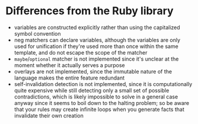 # Differences from the Ruby library

- variables are constructed explicitly rather than using the capitalized symbol
  convention
- neg matchers can declare variables, although the variables are only used for
  unification if they're used more than once within the same template, and do
  not escape the scope of the matcher
- `maybe`/`optional` matcher is not implemented since it's unclear at the
  moment whether it actually serves a purpose
- overlays are not implemented, since the immutable nature of the language makes
  the entire feature redundant
- self-invalidation detection is not implemented, since it is computationally
  quite expensive while still detecting only a small set of possible
  contradictions, which is likely impossible to solve in a general case anyway
  since it seems to boil down to the halting problem; so be aware that your
  rules may create infinite loops when you generate facts that invalidate their
  own creation